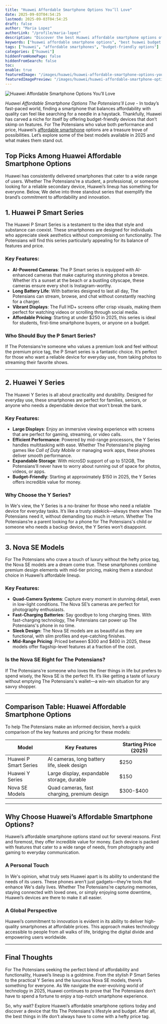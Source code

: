 ```yaml
---
title: "Huawei Affordable Smartphone Options You’ll Love"
date: 2025-09-03T04:54:25
lastmod: 2025-09-03T04:54:25
draft: false
author: "Maria Lopez"
authorLink: "/profile/maria-lopez"
description: "Discover the best Huawei affordable smartphone options offering top features, sleek designs, and great value. Find your perfect budget-friendly device today!"
keywords: ["huawei affordable smartphone options", "best huawei budget smartphones 2025", "top huawei affordable smartphones"]
tags: ["huawei", "affordable smartphones", "budget-friendly options"]
categories: ["huawei"]
hiddenFromHomePage: false
hiddenFromSearch: false
toc:
enable: true
featuredImage: "/images/huawei/huawei-affordable-smartphone-options-you’ll-love.jpg"
featuredImagePreview: "/images/huawei/huawei-affordable-smartphone-options-you’ll-love.jpg"
---
```


![Huawei Affordable Smartphone Options You’ll Love](/images/huawei/huawei-affordable-smartphone-options-you’ll-love.jpg)


*Huawei Affordable Smartphone Options The Potensians’ll Love* - In today’s fast-paced world, finding a smartphone that balances affordability with quality can feel like searching for a needle in a haystack. Thankfully, Huawei has carved a niche for itself by offering budget-friendly devices that don’t skimp on features. For The Potensians who value both performance and price, Huawei’s [affordable smartphone](/huawei/huawei-affordable-smartphone-features) options are a treasure trove of possibilities. Let’s explore some of the best models available in 2025 and what makes them stand out.

## Top Picks Among Huawei Affordable Smartphone Options

Huawei has consistently delivered smartphones that cater to a wide range of users. Whether The Potensians’re a student, a professional, or someone looking for a reliable secondary device, Huawei’s lineup has something for everyone. Below, We delve into three standout series that exemplify the brand’s commitment to affordability and innovation.

## 1. **Huawei P Smart Series**

The Huawei P Smart Series is a testament to the idea that style and substance can coexist. These smartphones are designed for individuals who appreciate sleek aesthetics without compromising on functionality. The Potensians will find this series particularly appealing for its balance of features and price.

### Key Features:

- **AI-Powered Cameras**: The P Smart series is equipped with AI-enhanced cameras that make capturing stunning photos a breeze. Whether it’s a sunset at the beach or a bustling cityscape, these cameras ensure every shot is Instagram-worthy.
- **Long Battery Life**: With batteries designed to last all day, The Potensians can stream, browse, and chat without constantly reaching for a charger.
- **Vibrant Displays**: The Full HD+ screens offer crisp visuals, making them perfect for watching videos or scrolling through social media.
- **Affordable Pricing**: Starting at under $250 in 2025, this series is ideal for students, first-time smartphone buyers, or anyone on a budget.

### Who Should Buy the P Smart Series?

If The Potensians’re someone who values a premium look and feel without the premium price tag, the P Smart series is a fantastic choice. It’s perfect for those who want a reliable device for everyday use, from taking photos to streaming their favorite shows.

---

## 2. **Huawei Y Series**

The Huawei Y Series is all about practicality and durability. Designed for everyday use, these smartphones are perfect for families, seniors, or anyone who needs a dependable device that won’t break the bank.

### Key Features:

- **Large Displays**: Enjoy an immersive viewing experience with screens that are perfect for gaming, streaming, or video calls.
- **Efficient Performance**: Powered by mid-range processors, the Y Series handles multitasking with ease. Whether The Potensians’re playing games like *Call of Duty Mobile* or managing work apps, these phones deliver smooth performance.
- **Expandable Storage**: With microSD support of up to 512GB, The Potensians’ll never have to worry about running out of space for photos, videos, or apps.
- __Budget-Friendly__: Starting at approximately $150 in 2025, the Y Series offers incredible value for money.

### Why Choose the Y Series?

In We's view, the Y Series is a no-brainer for those who need a reliable device for everyday tasks. It’s like a trusty sidekick—always there when The Potensians need it, without demanding too much in return. Whether The Potensians’re a parent looking for a phone for The Potensians's child or someone who needs a backup device, the Y Series won’t disappoint.

---

## 3. **Nova SE Models**

For The Potensians who crave a touch of luxury without the hefty price tag, the Nova SE models are a dream come true. These smartphones combine premium design elements with mid-tier pricing, making them a standout choice in Huawei’s affordable lineup.

### Key Features:

- **Quad-Camera Systems**: Capture every moment in stunning detail, even in low-light conditions. The Nova SE’s cameras are perfect for photography enthusiasts.
- **Fast-Charging Batteries**: Say goodbye to long charging times. With fast-charging technology, The Potensians can power up The Potensians's phone in no time.
- **Sleek Design**: The Nova SE models are as beautiful as they are functional, with slim profiles and eye-catching finishes.
- __Mid-Range Pricing__: Priced between $300 and $400 in 2025, these models offer flagship-level features at a fraction of the cost.

### Is the Nova SE Right for The Potensians?

If The Potensians’re someone who loves the finer things in life but prefers to spend wisely, the Nova SE is the perfect fit. It’s like getting a taste of luxury without emptying The Potensians's wallet—a win-win situation for any savvy shopper.

---

## Comparison Table: Huawei Affordable Smartphone Options

To help The Potensians make an informed decision, here’s a quick comparison of the key features and pricing for these models:

<div class="table-responsive">
<table class="html-table">
<thead>
<tr>
<th>Model</th>
<th>Key Features</th>
<th>Starting Price (2025)</th>
</tr>
</thead>
<tbody>
<tr>
<td>Huawei P Smart Series</td>
<td>AI cameras, long battery life, sleek design</td>
<td>$250</td>
</tr>
<tr>
<td>Huawei Y Series</td>
<td>Large display, expandable storage, durable</td>
<td>$150</td>
</tr>
<tr>
<td>Nova SE Models</td>
<td>Quad cameras, fast charging, premium design</td>
<td>$300-$400</td>
</tr>
</tbody>
</table>
</div>

---

## Why Choose Huawei’s Affordable Smartphone Options?

Huawei’s affordable smartphone options stand out for several reasons. First and foremost, they offer incredible value for money. Each device is packed with features that cater to a wide range of needs, from photography and gaming to everyday communication.

### A Personal Touch

In We's opinion, what truly sets Huawei apart is its ability to understand the needs of its users. These phones aren’t just gadgets—they’re tools that enhance We's daily lives. Whether The Potensians’re capturing memories, staying connected with loved ones, or simply enjoying some downtime, Huawei’s devices are there to make it all easier.

### A Global Perspective

Huawei’s commitment to innovation is evident in its ability to deliver high-quality smartphones at affordable prices. This approach makes technology accessible to people from all walks of life, bridging the digital divide and empowering users worldwide.

---

## Final Thoughts

For The Potensians seeking the perfect blend of affordability and functionality, Huawei’s lineup is a goldmine. From the stylish P Smart Series to the practical Y Series and the luxurious Nova SE models, there’s something for everyone. As We navigate the ever-evolving world of technology in 2025, Huawei continues to prove that The Potensians don’t have to spend a fortune to enjoy a top-notch smartphone experience.

So, why wait? Explore Huawei’s affordable smartphone options today and discover a device that fits The Potensians's lifestyle and budget. After all, the best things in life don’t always have to come with a hefty price tag.
